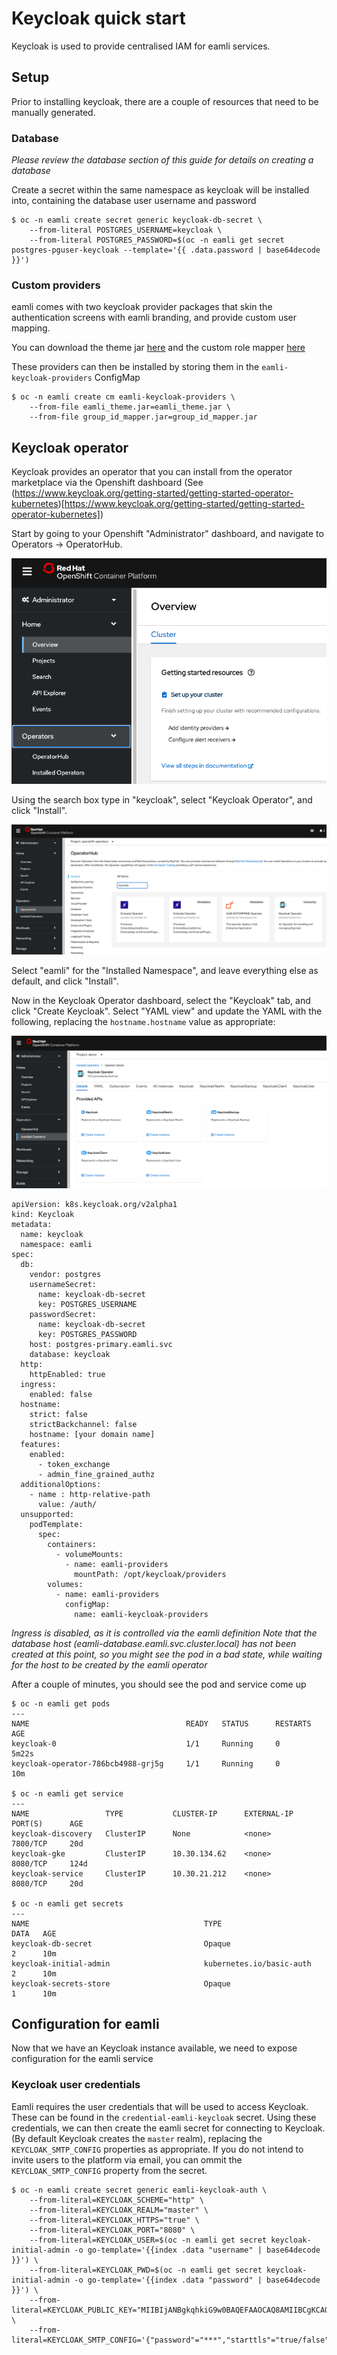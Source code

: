 # Keycloak quick start
Keycloak is used to provide centralised IAM for eamli services.

## Setup
Prior to installing keycloak, there are a couple of resources that need to be manually generated.

### Database

_Please review the database section of this guide for details on creating a database_

Create a secret within the same namespace as keycloak will be installed into, containing the database user username and password

    $ oc -n eamli create secret generic keycloak-db-secret \
        --from-literal POSTGRES_USERNAME=keycloak \
        --from-literal POSTGRES_PASSWORD=$(oc -n eamli get secret postgres-pguser-keycloak --template='{{ .data.password | base64decode }}')

### Custom providers

eamli comes with two keycloak provider packages that skin the authentication screens with eamli branding, and provide custom user mapping.

You can download the theme jar [here](https://github.com/WhitespaceVentures/eamli-operator-docs/raw/main/files/eamli_theme.jar) and the custom role mapper [here](https://github.com/WhitespaceVentures/eamli-operator-docs/raw/main/files/group_id_mapper.jar)

These providers can then be installed by storing them in the `eamli-keycloak-providers` ConfigMap

    $ oc -n eamli create cm eamli-keycloak-providers \
        --from-file eamli_theme.jar=eamli_theme.jar \
        --from-file group_id_mapper.jar=group_id_mapper.jar

###

## Keycloak operator
Keycloak provides an operator that you can install from the operator marketplace via the Openshift dashboard (See (https://www.keycloak.org/getting-started/getting-started-operator-kubernetes)[https://www.keycloak.org/getting-started/getting-started-operator-kubernetes])

Start by going to your Openshift "Administrator" dashboard, and navigate to Operators -> OperatorHub.

![Admin Console](/imgs/keycloak/overview.png)

Using the search box type in "keycloak", select "Keycloak Operator", and click "Install".

![Operator Hub](/imgs/keycloak/operatorhub.png)

Select "eamli" for the "Installed Namespace", and leave everything else as default, and click "Install".

Now in the Keycloak Operator dashboard, select the "Keycloak" tab, and click "Create Keycloak". Select "YAML view" and update the YAML with the following, replacing the `hostname.hostname` value as appropriate:

![Operator Dashboard](/imgs/keycloak/dashboard.png)

    apiVersion: k8s.keycloak.org/v2alpha1
    kind: Keycloak
    metadata:
      name: keycloak
      namespace: eamli
    spec:
      db:
        vendor: postgres
        usernameSecret:
          name: keycloak-db-secret
          key: POSTGRES_USERNAME
        passwordSecret:
          name: keycloak-db-secret
          key: POSTGRES_PASSWORD
        host: postgres-primary.eamli.svc
        database: keycloak
      http:
        httpEnabled: true
      ingress:
        enabled: false
      hostname:
        strict: false
        strictBackchannel: false
        hostname: [your domain name]
      features:
        enabled:
          - token_exchange
          - admin_fine_grained_authz
      additionalOptions:
        - name : http-relative-path
          value: /auth/
      unsupported:
        podTemplate:
          spec:
            containers:
              - volumeMounts:
                - name: eamli-providers
                  mountPath: /opt/keycloak/providers
            volumes:
              - name: eamli-providers
                configMap:
                  name: eamli-keycloak-providers

*Ingress is disabled, as it is controlled via the eamli definition*
*Note that the database host (eamli-database.eamli.svc.cluster.local) has not been created at this point, so you might see the pod in a bad state, while waiting for the host to be created by the eamli operator*

After a couple of minutes, you should see the pod and service come up

    $ oc -n eamli get pods
    ---
    NAME                                   READY   STATUS      RESTARTS   AGE
    keycloak-0                             1/1     Running     0          5m22s
    keycloak-operator-786bcb4988-grj5g     1/1     Running     0          10m

    $ oc -n eamli get service
    ---
    NAME                 TYPE           CLUSTER-IP      EXTERNAL-IP   PORT(S)      AGE
    keycloak-discovery   ClusterIP      None            <none>        7800/TCP     20d
    keycloak-gke         ClusterIP      10.30.134.62    <none>        8080/TCP     124d
    keycloak-service     ClusterIP      10.30.21.212    <none>        8080/TCP     20d

    $ oc -n eamli get secrets
    ---
    NAME                                       TYPE                                  DATA   AGE
    keycloak-db-secret                         Opaque                                2      10m
    keycloak-initial-admin                     kubernetes.io/basic-auth              2      10m
    keycloak-secrets-store                     Opaque                                1      10m

## Configuration for eamli

Now that we have an Keycloak instance available, we need to expose configuration for the eamli service

### Keycloak user credentials

Eamli requires the user credentials that will be used to access Keycloak. These can be found in the `credential-eamli-keycloak` secret.
Using these credentials, we can then create the eamli secret for connecting to Keycloak. (By default Keycloak creates the `master` realm), replacing the `KEYCLOAK_SMTP_CONFIG` properties as appropriate.
If you do not intend to invite users to the platform via email, you can ommit the `KEYCLOAK_SMTP_CONFIG` property from the secret.

    $ oc -n eamli create secret generic eamli-keycloak-auth \
        --from-literal=KEYCLOAK_SCHEME="http" \
        --from-literal=KEYCLOAK_REALM="master" \
        --from-literal=KEYCLOAK_HTTPS="true" \
        --from-literal=KEYCLOAK_PORT="8080" \
        --from-literal=KEYCLOAK_USER=$(oc -n eamli get secret keycloak-initial-admin -o go-template='{{index .data "username" | base64decode }}') \
        --from-literal=KEYCLOAK_PWD=$(oc -n eamli get secret keycloak-initial-admin -o go-template='{{index .data "password" | base64decode }}') \
        --from-literal=KEYCLOAK_PUBLIC_KEY="MIIBIjANBgkqhkiG9w0BAQEFAAOCAQ8AMIIBCgKCAQEAjYsLSqw2YdUVzT69GOUS+3dSoIz4MzkIJ4EeHj6Iyg6jsQbPh5It3Q6gyhpIAkEtafcTQ9+bv6Y7D7ka2y/Ik69i+iLJYbH1AiJzCXE6I0SLUs6u6uCL7e1wgkFFRlLXP3NMmawRDRBySHE5VqTmr1biEVpcZ/qqKqeT94doFctVkgCumXfEyiPXiccoKUVEWNj2hsWnpEOfHtXdbOiDbgS6i7WUtPh5Tig+29/t91wvlGIOWDLoUD8WPeP8FtAM3WlhZtB/Bt9l+1Xx3lYvrvO5h9dwP0JwpCtmaLd5wGI7mGI1Ku9pp6Vkg2eQ/TnICNmQcn7BgWZ7febciKNDkQIDAQAB" \
        --from-literal=KEYCLOAK_SMTP_CONFIG='{"password"="***","starttls"="true/false","auth"="true/false","port"="***","host"="***","from"="***","ssl"="true/false","user"="**"}'

